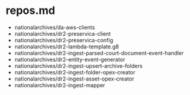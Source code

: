 # repos.md
- nationalarchives/da-aws-clients
- nationalarchives/dr2-preservica-client
- nationalarchives/dr2-preservica-config
- nationalarchives/dr2-lambda-template.g8
- nationalarchives/dr2-ingest-parsed-court-document-event-handler
- nationalarchives/dr2-entity-event-generator
- nationalarchives/dr2-ingest-upsert-archive-folders
- nationalarchives/dr2-ingest-folder-opex-creator
- nationalarchives/dr2-ingest-asset-opex-creator
- nationalarchives/dr2-ingest-mapper
